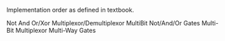 Implementation order as defined in textbook. 

Not
And
Or/Xor
Multiplexor/Demultiplexor
MultiBit Not/And/Or Gates
Multi-Bit Multiplexor
Multi-Way Gates
